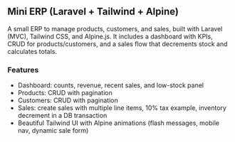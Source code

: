 ## Mini ERP (Laravel + Tailwind + Alpine)

A small ERP to manage products, customers, and sales, built with Laravel (MVC), Tailwind CSS, and Alpine.js. It includes a dashboard with KPIs, CRUD for products/customers, and a sales flow that decrements stock and calculates totals.

### Features

-   Dashboard: counts, revenue, recent sales, and low-stock panel
-   Products: CRUD with pagination
-   Customers: CRUD with pagination
-   Sales: create sales with multiple line items, 10% tax example, inventory decrement in a DB transaction
-   Beautiful Tailwind UI with Alpine animations (flash messages, mobile nav, dynamic sale form)

